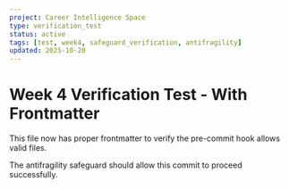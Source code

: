 ```yaml
---
project: Career Intelligence Space
type: verification_test
status: active
tags: [test, week4, safeguard_verification, antifragility]
updated: 2025-10-20
---
```


# Week 4 Verification Test - With Frontmatter

This file now has proper frontmatter to verify the pre-commit hook allows valid files.

The antifragility safeguard should allow this commit to proceed successfully.
